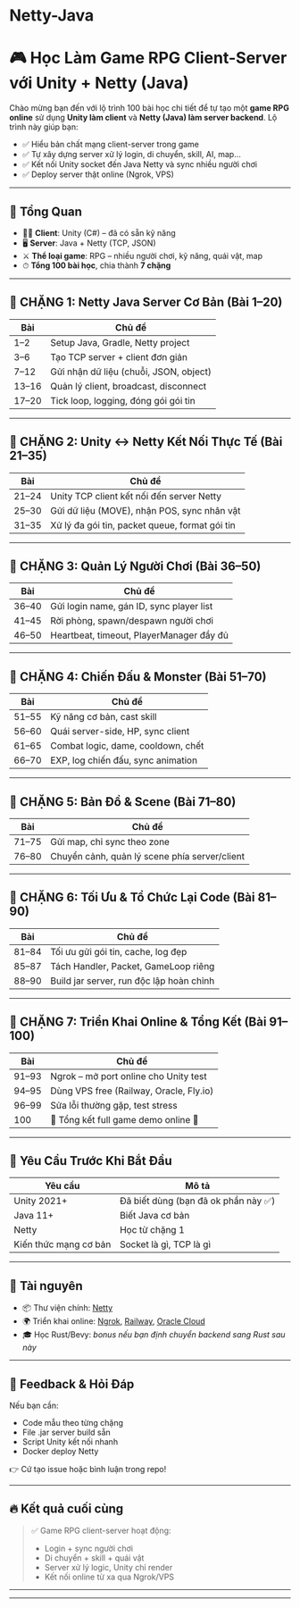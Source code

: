 # Netty-Java
# 🎮 Học Làm Game RPG Client-Server với Unity + Netty (Java)

Chào mừng bạn đến với lộ trình 100 bài học chi tiết để tự tạo một **game RPG online** sử dụng **Unity làm client** và **Netty (Java) làm server backend**. Lộ trình này giúp bạn:

- ✅ Hiểu bản chất mạng client-server trong game
- ✅ Tự xây dựng server xử lý login, di chuyển, skill, AI, map...
- ✅ Kết nối Unity socket đến Java Netty và sync nhiều người chơi
- ✅ Deploy server thật online (Ngrok, VPS)

---

## 📌 Tổng Quan

- 👨‍💻 **Client**: Unity (C#) – đã có sẵn kỹ năng
- 🖥 **Server**: Java + Netty (TCP, JSON)
- ⚔️ **Thể loại game**: RPG – nhiều người chơi, kỹ năng, quái vật, map
- ⏱ **Tổng 100 bài học**, chia thành **7 chặng**

---

## 🔷 CHẶNG 1: Netty Java Server Cơ Bản (Bài 1–20)

| Bài | Chủ đề |
|-----|--------|
| 1–2 | Setup Java, Gradle, Netty project |
| 3–6 | Tạo TCP server + client đơn giản |
| 7–12 | Gửi nhận dữ liệu (chuỗi, JSON, object) |
| 13–16 | Quản lý client, broadcast, disconnect |
| 17–20 | Tick loop, logging, đóng gói gói tin |

---

## 🔷 CHẶNG 2: Unity ↔ Netty Kết Nối Thực Tế (Bài 21–35)

| Bài | Chủ đề |
|-----|--------|
| 21–24 | Unity TCP client kết nối đến server Netty |
| 25–30 | Gửi dữ liệu (MOVE), nhận POS, sync nhân vật |
| 31–35 | Xử lý đa gói tin, packet queue, format gói tin |

---

## 🔷 CHẶNG 3: Quản Lý Người Chơi (Bài 36–50)

| Bài | Chủ đề |
|-----|--------|
| 36–40 | Gửi login name, gán ID, sync player list |
| 41–45 | Rời phòng, spawn/despawn người chơi |
| 46–50 | Heartbeat, timeout, PlayerManager đầy đủ |

---

## 🔷 CHẶNG 4: Chiến Đấu & Monster (Bài 51–70)

| Bài | Chủ đề |
|-----|--------|
| 51–55 | Kỹ năng cơ bản, cast skill |
| 56–60 | Quái server-side, HP, sync client |
| 61–65 | Combat logic, dame, cooldown, chết |
| 66–70 | EXP, log chiến đấu, sync animation |

---

## 🔷 CHẶNG 5: Bản Đồ & Scene (Bài 71–80)

| Bài | Chủ đề |
|-----|--------|
| 71–75 | Gửi map, chỉ sync theo zone |
| 76–80 | Chuyển cảnh, quản lý scene phía server/client |

---

## 🔷 CHẶNG 6: Tối Ưu & Tổ Chức Lại Code (Bài 81–90)

| Bài | Chủ đề |
|-----|--------|
| 81–84 | Tối ưu gửi gói tin, cache, log đẹp |
| 85–87 | Tách Handler, Packet, GameLoop riêng |
| 88–90 | Build jar server, run độc lập hoàn chỉnh |

---

## 🔷 CHẶNG 7: Triển Khai Online & Tổng Kết (Bài 91–100)

| Bài | Chủ đề |
|-----|--------|
| 91–93 | Ngrok – mở port online cho Unity test |
| 94–95 | Dùng VPS free (Railway, Oracle, Fly.io) |
| 96–99 | Sửa lỗi thường gặp, test stress |
| 100 | 🎉 Tổng kết full game demo online 🎉 |

---

## 🔧 Yêu Cầu Trước Khi Bắt Đầu

| Yêu cầu | Mô tả |
|--------|-------|
| Unity 2021+ | Đã biết dùng (bạn đã ok phần này ✅) |
| Java 11+ | Biết Java cơ bản |
| Netty | Học từ chặng 1 |
| Kiến thức mạng cơ bản | Socket là gì, TCP là gì |

---

## 📁 Tài nguyên

- 📦 Thư viện chính: [Netty](https://netty.io/)
- 🌍 Triển khai online: [Ngrok](https://ngrok.com/), [Railway](https://railway.app/), [Oracle Cloud](https://www.oracle.com/cloud/free/)
- 🎓 Học Rust/Bevy: *bonus nếu bạn định chuyển backend sang Rust sau này*

---

## 💬 Feedback & Hỏi Đáp

Nếu bạn cần:
- Code mẫu theo từng chặng
- File .jar server build sẵn
- Script Unity kết nối nhanh
- Docker deploy Netty

👉 Cứ tạo issue hoặc bình luận trong repo!

---

## 🔥 Kết quả cuối cùng

> ✅ Game RPG client-server hoạt động:
> - Login + sync người chơi
> - Di chuyển + skill + quái vật
> - Server xử lý logic, Unity chỉ render
> - Kết nối online từ xa qua Ngrok/VPS

---



---
